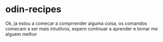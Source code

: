 # odin-recipes
Ok, ja estou a comecar a comprrender alguma coisa, os comandos comecam a ser mais intuitivos, espero continuar a aprender e tornar me alguem melhor 